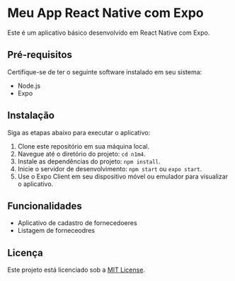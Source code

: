 # Meu App React Native com Expo

Este é um aplicativo básico desenvolvido em React Native com Expo.

## Pré-requisitos

Certifique-se de ter o seguinte software instalado em seu sistema:

- Node.js
- Expo

## Instalação

Siga as etapas abaixo para executar o aplicativo:

1. Clone este repositório em sua máquina local.
2. Navegue até o diretório do projeto: `cd n1m4`.
3. Instale as dependências do projeto: `npm install`.
4. Inicie o servidor de desenvolvimento: `npm start` ou `expo start`.
5. Use o Expo Client em seu dispositivo móvel ou emulador para visualizar o aplicativo.

## Funcionalidades

- Aplicativo de cadastro de fornecedoeres
- Listagem de forneceodres


## Licença

Este projeto está licenciado sob a [MIT License](LICENSE).

